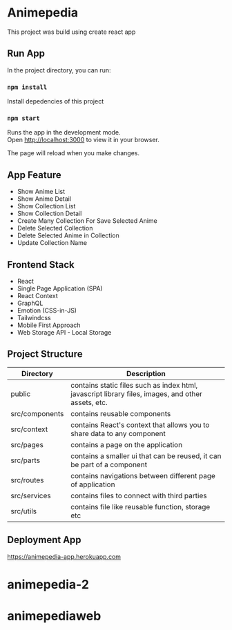 # Animepedia

This project was build using create react app

## Run App

In the project directory, you can run:

### `npm install`

Install depedencies of this project

### `npm start`

Runs the app in the development mode.\
Open [http://localhost:3000](http://localhost:3000) to view it in your browser.

The page will reload when you make changes.

## App Feature

- Show Anime List
- Show Anime Detail
- Show Collection List
- Show Collection Detail
- Create Many Collection For Save Selected Anime
- Delete Selected Collection
- Delete Selected Anime in Collection
- Update Collection Name

## Frontend Stack

- React
- Single Page Application (SPA)
- React Context
- GraphQL
- Emotion (CSS-in-JS)
- Tailwindcss
- Mobile First Approach
- Web Storage API - Local Storage

## Project Structure

| Directory      | Description                                                                                        |
| -------------- | -------------------------------------------------------------------------------------------------- |
| public         | contains static files such as index html, javascript library files, images, and other assets, etc. |
| src/components | contains reusable components                                                                       |
| src/context    | contains React's context that allows you to share data to any component                            |
| src/pages      | contains a page on the application                                                                 |
| src/parts      | contains a smaller ui that can be reused, it can be part of a component                            |
| src/routes     | contains navigations between different page of application                                         |
| src/services   | contains files to connect with third parties                                                       |
| src/utils      | contains file like reusable function, storage etc                                                  |

## Deployment App

https://animepedia-app.herokuapp.com
# animepedia-2
# animepediaweb
